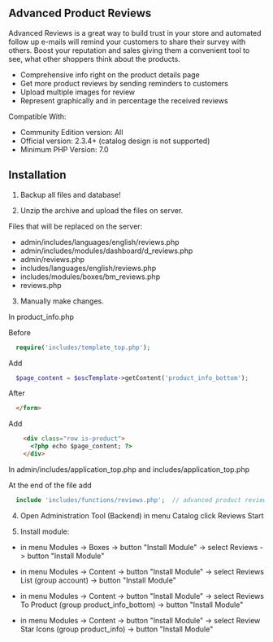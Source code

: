## Advanced Product Reviews
Advanced Reviews is a great way to build trust in your store and automated follow up e-mails will remind your customers to share their survey with others. Boost your reputation and sales giving them a convenient tool to see, what other shoppers think about the products.

* Comprehensive info right on the product details page
* Get more product reviews by sending reminders to customers 
* Upload multiple images for review
* Represent graphically and in percentage the received reviews 

Compatible With:

* Community Edition version: All 
* Official version: 2.3.4+ (catalog design is not supported)
* Minimum PHP Version: 7.0

## Installation

1. Backup all files and database!

2. Unzip the archive and upload the files on server.

Files that will be replaced on the server:

- admin/includes/languages/english/reviews.php
- admin/includes/modules/dashboard/d_reviews.php
- admin/reviews.php
- includes/languages/english/reviews.php
- includes/modules/boxes/bm_reviews.php
- reviews.php

3. Manually make changes.

In product_info.php

Before

```php
  require('includes/template_top.php');
```
Add

```php
  $page_content = $oscTemplate->getContent('product_info_bottom');
```
After

```html
  </form>
```
Add

```html
    <div class="row is-product">
      <?php echo $page_content; ?>
    </div>
```
In admin/includes/application_top.php and includes/application_top.php

At the end of the file add

```php
  include 'includes/functions/reviews.php';  // advanced product reviews add-on
```

4. Open Administration Tool (Backend) in menu Catalog click Reviews Start

5. Install module:

- in menu Modules -> Boxes -> button "Install Module" -> select Reviews -> button "Install Module"

- in menu Modules -> Content -> button "Install Module" -> select Reviews List (group account) -> button "Install Module"

- in menu Modules -> Content -> button "Install Module" -> select Reviews To Product (group product_info_bottom) -> button "Install Module"

- in menu Modules -> Content -> button "Install Module" -> select Review Star Icons (group product_info) -> button "Install Module"
